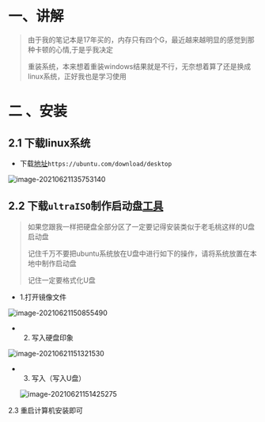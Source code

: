 #  一、讲解

> 由于我的笔记本是17年买的，内存只有四个G，最近越来越明显的感觉到那种卡顿的心情,于是乎我决定
>
> 重装系统，本来想着重装windows结果就是不行，无奈想着算了还是换成linux系统，正好我也是学习使用



# 二 、安装

## 2.1 下载linux系统

- 下载[地址](https://ubuntu.com/download/desktop)`https://ubuntu.com/download/desktop`

![image-20210621135753140](https://yaoliuyang-blog-images.oss-cn-beijing.aliyuncs.com/blogImages/image-20210621135753140.png)

## 2.2 下载`ultraISO`制作启动盘[工具](http://so.cr173.com/search/d/ultraISO_all_rank.html)

> 如果您跟我一样把硬盘全部分区了一定要记得安装类似于老毛桃这样的U盘启动盘
>
> 记住千万不要把ubuntu系统放在U盘中进行如下的操作，请将系统放置在本地中制作启动盘
>
> 记住一定要格式化U盘

- 1.打开镜像文件

![image-20210621150855490](https://yaoliuyang-blog-images.oss-cn-beijing.aliyuncs.com/blogImages/image-20210621150855490.png)

- 2. 写入硬盘印象

![image-20210621151321530](https://yaoliuyang-blog-images.oss-cn-beijing.aliyuncs.com/blogImages/image-20210621151321530.png)

- 3. 写入（写入U盘）

  ![image-20210621151425275](https://yaoliuyang-blog-images.oss-cn-beijing.aliyuncs.com/blogImages/image-20210621151425275.png)

2.3 重启计算机安装即可